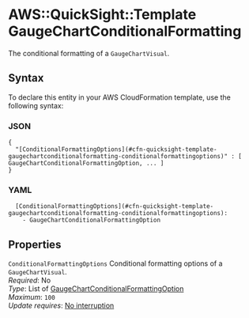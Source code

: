 # AWS::QuickSight::Template GaugeChartConditionalFormatting<a name="aws-properties-quicksight-template-gaugechartconditionalformatting"></a>

The conditional formatting of a `GaugeChartVisual`\.

## Syntax<a name="aws-properties-quicksight-template-gaugechartconditionalformatting-syntax"></a>

To declare this entity in your AWS CloudFormation template, use the following syntax:

### JSON<a name="aws-properties-quicksight-template-gaugechartconditionalformatting-syntax.json"></a>

```
{
  "[ConditionalFormattingOptions](#cfn-quicksight-template-gaugechartconditionalformatting-conditionalformattingoptions)" : [ GaugeChartConditionalFormattingOption, ... ]
}
```

### YAML<a name="aws-properties-quicksight-template-gaugechartconditionalformatting-syntax.yaml"></a>

```
  [ConditionalFormattingOptions](#cfn-quicksight-template-gaugechartconditionalformatting-conditionalformattingoptions):
    - GaugeChartConditionalFormattingOption
```

## Properties<a name="aws-properties-quicksight-template-gaugechartconditionalformatting-properties"></a>

`ConditionalFormattingOptions` <a name="cfn-quicksight-template-gaugechartconditionalformatting-conditionalformattingoptions"></a>
Conditional formatting options of a `GaugeChartVisual`\.  
_Required_: No  
_Type_: List of [GaugeChartConditionalFormattingOption](aws-properties-quicksight-template-gaugechartconditionalformattingoption.md)  
_Maximum_: `100`  
_Update requires_: [No interruption](https://docs.aws.amazon.com/AWSCloudFormation/latest/UserGuide/using-cfn-updating-stacks-update-behaviors.html#update-no-interrupt)
